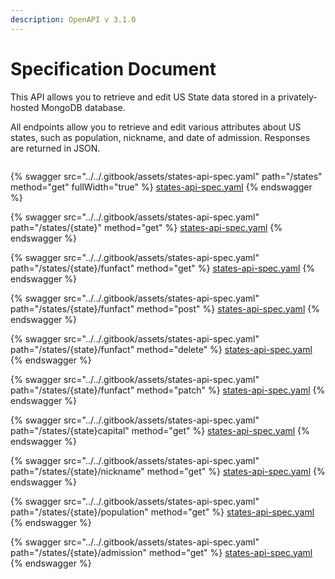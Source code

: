 ```yaml
---
description: OpenAPI v 3.1.0
---
```


# Specification Document

This API allows you to retrieve and edit US State data stored in a privately-hosted MongoDB database.

All endpoints allow you to retrieve and edit various attributes about US states, such as population, nickname, and date of admission. Responses are returned in JSON.



[<img src="https://run.pstmn.io/button.svg" alt="" data-size="original">](https://god.gw.postman.com/run-collection/19634945-3b23ec7a-d7cc-4af7-b5a4-c9be60c1ac9e?action=collection%2Ffork\&source=rip\_markdown\&collection-url=entityId%3D19634945-3b23ec7a-d7cc-4af7-b5a4-c9be60c1ac9e%26entityType%3Dcollection%26workspaceId%3D98aa16ba-1e8d-4866-85a0-dc77dd27869c)



{% swagger src="../../.gitbook/assets/states-api-spec.yaml" path="/states" method="get" fullWidth="true" %}
[states-api-spec.yaml](../../.gitbook/assets/states-api-spec.yaml)
{% endswagger %}

{% swagger src="../../.gitbook/assets/states-api-spec.yaml" path="/states/{state}" method="get" %}
[states-api-spec.yaml](../../.gitbook/assets/states-api-spec.yaml)
{% endswagger %}

{% swagger src="../../.gitbook/assets/states-api-spec.yaml" path="/states/{state}/funfact" method="get" %}
[states-api-spec.yaml](../../.gitbook/assets/states-api-spec.yaml)
{% endswagger %}

{% swagger src="../../.gitbook/assets/states-api-spec.yaml" path="/states/{state}/funfact" method="post" %}
[states-api-spec.yaml](../../.gitbook/assets/states-api-spec.yaml)
{% endswagger %}

{% swagger src="../../.gitbook/assets/states-api-spec.yaml" path="/states/{state}/funfact" method="delete" %}
[states-api-spec.yaml](../../.gitbook/assets/states-api-spec.yaml)
{% endswagger %}

{% swagger src="../../.gitbook/assets/states-api-spec.yaml" path="/states/{state}/funfact" method="patch" %}
[states-api-spec.yaml](../../.gitbook/assets/states-api-spec.yaml)
{% endswagger %}

{% swagger src="../../.gitbook/assets/states-api-spec.yaml" path="/states/{state}capital" method="get" %}
[states-api-spec.yaml](../../.gitbook/assets/states-api-spec.yaml)
{% endswagger %}

{% swagger src="../../.gitbook/assets/states-api-spec.yaml" path="/states/{state}/nickname" method="get" %}
[states-api-spec.yaml](../../.gitbook/assets/states-api-spec.yaml)
{% endswagger %}

{% swagger src="../../.gitbook/assets/states-api-spec.yaml" path="/states/{state}/population" method="get" %}
[states-api-spec.yaml](../../.gitbook/assets/states-api-spec.yaml)
{% endswagger %}

{% swagger src="../../.gitbook/assets/states-api-spec.yaml" path="/states/{state}/admission" method="get" %}
[states-api-spec.yaml](../../.gitbook/assets/states-api-spec.yaml)
{% endswagger %}
